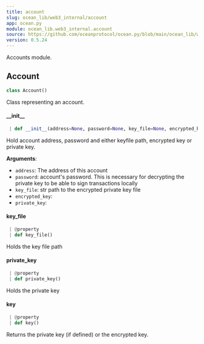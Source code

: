 ```yaml
---
title: account
slug: ocean_lib/web3_internal/account
app: ocean.py
module: ocean_lib.web3_internal.account
source: https://github.com/oceanprotocol/ocean.py/blob/main/ocean_lib/web3_internal/account.py
version: 0.5.24
---
```

Accounts module.

## Account

```python
class Account()
```

Class representing an account.

#### \_\_init\_\_

```python
 | def __init__(address=None, password=None, key_file=None, encrypted_key=None, private_key=None)
```

Hold account address, password and either keyfile path, encrypted key or private key.

**Arguments**:

- `address`: The address of this account
- `password`: account's password. This is necessary for decrypting the private key
to be able to sign transactions locally
- `key_file`: str path to the encrypted private key file
- `encrypted_key`: 
- `private_key`: 

#### key\_file

```python
 | @property
 | def key_file()
```

Holds the key file path

#### private\_key

```python
 | @property
 | def private_key()
```

Holds the private key

#### key

```python
 | @property
 | def key()
```

Returns the private key (if defined) or the encrypted key.

